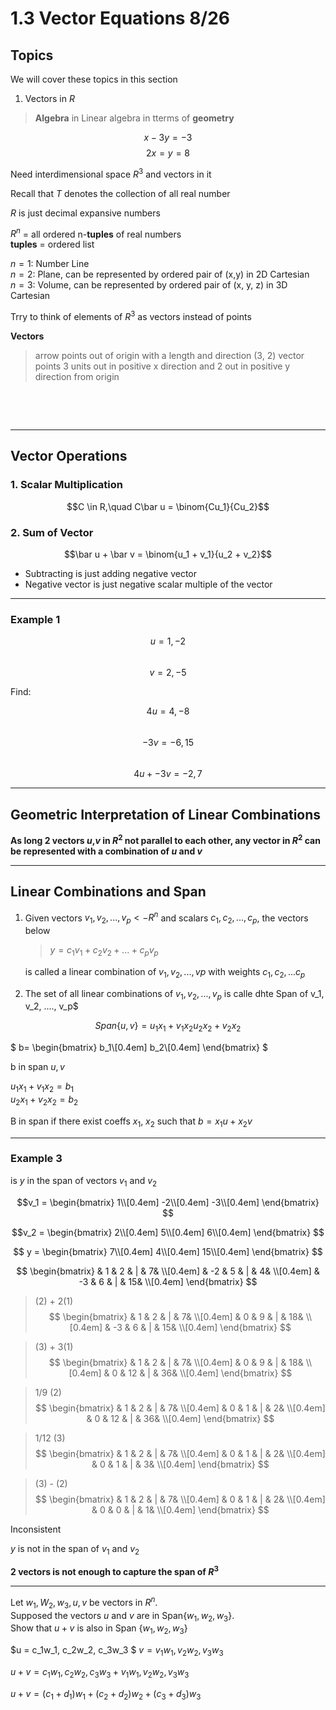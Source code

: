 # 1.3 Vector Equations 8/26

## Topics
We will cover these topics in this section
1. Vectors in $R$


> **Algebra** in Linear algebra in tterms of **geometry**

$$x - 3y = -3$$
$$2x = y = 8$$

Need interdimensional space $R^3$ and vectors in it


Recall that $T$ denotes the collection of all real number

$R$ is just decimal expansive numbers


$R^n$ =  all ordered n-**tuples** of real numbers  
**tuples** = ordered list

$n = 1$: Number Line  
$n = 2$: Plane, can be represented by ordered pair of (x,y) in 2D Cartesian  
$n = 3$: Volume, can be represented by ordered pair of (x, y, z) in 3D Cartesian


Trry to think of elements of $R^3$ as vectors 
instead of points  


**Vectors**
> arrow points out of origin with a length and direction
> (3, 2) vector points 3 units out in positive x direction and 2 out in positive y direction from origin

$\quad$

$\quad$

---

## Vector Operations
### 1. Scalar Multiplication

$$C \in R,\quad  C\bar u = \binom{Cu_1}{Cu_2}$$

### 2. Sum of Vector

$$\bar u + \bar v = \binom{u_1 + v_1}{u_2 + v_2}$$

* Subtracting is just adding negative vector
* Negative vector is just negative scalar multiple of the vector

---

### Example 1

$$u = 1, -2$$  
$$v = 2, -5$$

Find:

$$4u = 4, -8$$  
$$-3v = -6, 15$$  
$$4u + -3v = -2, 7$$

---

## Geometric Interpretation of Linear Combinations

**As long 2 vectors $u$,$v$ in $R^2$ not parallel to each other, any vector in $R^2$ can be represented with a combination of $u$ and $v$**

---
## Linear Combinations and Span
1. Given vectors $v_1, v_2, ..., v_p <- R^n$ and scalars $c_1, c_2, ... , c_p$, the vectors below

    > $y = c_1v_1 + c_2 v_2 + ... + c_pv_p$

    is called a linear combination of $v_1, v_2, ..., vp$ with weights $c_1, c_2, ... c_p$

2. The set of all linear combinations of $v_1, v_2, ..., v_p$ is calle dhte Span of v_1, v_2, ...., v_p$

$$ Span\{u, v\} =   
u_1x_1 + v_1x_2  
u_2x_2 + v_2x_2$$



$
b=
\begin{bmatrix}
b_1\\[0.4em]
b_2\\[0.4em]
\end{bmatrix}
$

b in span ${u, v}$

$u_1x_1 + v_1x_2 = b_1$  
$u_2x_1 + v_2x_2 = b_2$

B in span if there exist coeffs $x_1$, $x_2$ such that $b = x_1u + x_2v$


---

### Example 3
is $y$ in the span of vectors $v_1$ and $v_2$

$$v_1 =
\begin{bmatrix}
1\\[0.4em]
-2\\[0.4em]
-3\\[0.4em]
\end{bmatrix}
$$

$$v_2 = 
\begin{bmatrix}
2\\[0.4em]
5\\[0.4em]
6\\[0.4em]
\end{bmatrix}
$$

$$ y = 
\begin{bmatrix}
7\\[0.4em]
4\\[0.4em]
15\\[0.4em]
\end{bmatrix}
$$

$$
\begin{bmatrix}
& 1 & 2 & | & 7& \\[0.4em]
& -2 & 5 & | & 4& \\[0.4em]
& -3 & 6 & | & 15& \\[0.4em]
\end{bmatrix}
$$ 

> (2) + 2(1)
$$
\begin{bmatrix}
& 1 & 2 & | & 7& \\[0.4em]
& 0 & 9 & | & 18& \\[0.4em]
& -3 & 6 & | & 15& \\[0.4em]
\end{bmatrix}
$$

> (3) + 3(1)
$$
\begin{bmatrix}
& 1 & 2 & | & 7& \\[0.4em]
& 0 & 9 & | & 18& \\[0.4em]
& 0 & 12 & | & 36& \\[0.4em]
\end{bmatrix}
$$

> 1/9 (2)  
$$
\begin{bmatrix}
& 1 & 2 & | & 7& \\[0.4em]
& 0 & 1 & | & 2& \\[0.4em]
& 0 & 12 & | & 36& \\[0.4em]
\end{bmatrix}
$$

> 1/12 (3)
$$
\begin{bmatrix}
& 1 & 2 & | & 7& \\[0.4em]
& 0 & 1 & | & 2& \\[0.4em]
& 0 & 1 & | & 3& \\[0.4em]
\end{bmatrix}
$$

> (3) - (2)
$$
\begin{bmatrix}
& 1 & 2 & | & 7& \\[0.4em]
& 0 & 1 & | & 2& \\[0.4em]
& 0 & 0 & | & 1& \\[0.4em]
\end{bmatrix}
$$

Inconsistent

$y$ is not in the span of $v_1$ and $v_2$

**2 vectors is not enough to capture the span of $R^3$**

---

Let $w_1, W_2, w_3, u, v$ be vectors in $R^n$.  
Supposed the vectors $u$ and $v$ are in Span{$w_1, w_2, w_3$}.   
Show that $u+v$ is also in Span {$w_1, w_2, w_3$}


$u = c_1w_1, c_2w_2, c_3w_3 $
$v = v_1w_1, v_2w_2, v_3w_3$

$u + v =  c_1w_1, c_2w_2, c_3w_3 + v_1w_1, v_2w_2, v_3w_3$

$u + v = (c_1 + d_1)w_1 + (c_2 + d_2)w_2 + (c_3 + d_3)w_3$